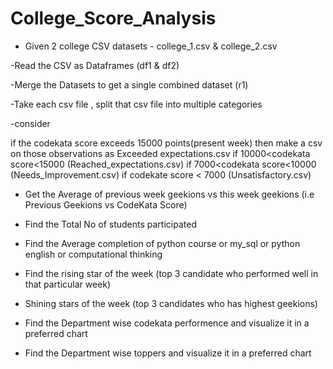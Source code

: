 # College_Score_Analysis

- Given 2 college CSV datasets - college_1.csv & college_2.csv

-Read the CSV as Dataframes (df1 & df2)

-Merge the Datasets to get a single combined dataset (r1)

-Take each csv file , split that csv file into multiple categories 

-consider 

  if the codekata score exceeds 15000 points(present week) then make a csv on those observations as Exceeded expectations.csv
  if 10000<codekata score<15000 (Reached_expectations.csv)
  if 7000<codekata score<10000 (Needs_Improvement.csv)
  if codekate score < 7000 (Unsatisfactory.csv)

- Get the Average of previous week geekions vs this week geekions (i.e Previous Geekions vs CodeKata Score)

- Find the Total No of students participated

- Find the Average completion of python course or my_sql or python english or computational thinking

- Find the rising star of the week (top 3 candidate who performed well in that particular week)

- Shining stars of the week (top 3 candidates who has highest geekions)

- Find the Department wise codekata performence and visualize it in a preferred chart 

- Find the Department wise toppers and visualize it in a preferred chart
